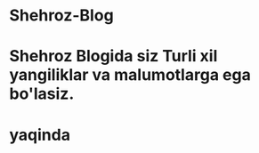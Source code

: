 # Shehroz-Blog
<h1> Shehroz Blogida siz Turli xil yangiliklar va malumotlarga ega bo'lasiz.<h1> yaqinda 
